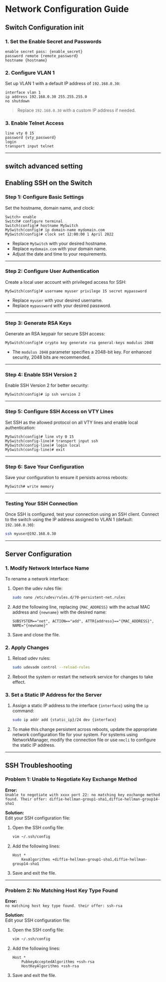 # Network Configuration Guide

## Switch Configuration init 

### 1. Set the Enable Secret and Passwords

```plaintext
enable secret pass: {enable_secret}
password remote {remote_password}
hostname {hostname}
```

### 2. Configure VLAN 1

Set up VLAN 1 with a default IP address of `192.168.0.30`:

```plaintext
interface vlan 1
ip address 192.168.0.30 255.255.255.0
no shutdown
```

> Replace `192.168.0.30` with a custom IP address if needed.

### 3. Enable Telnet Access

```plaintext
line vty 0 15
password {vty_password}
login
transport input telnet
```

---
## switch advanced setting 
## Enabling SSH on the Switch

### Step 1: Configure Basic Settings

Set the hostname, domain name, and clock:

```plaintext
Switch> enable
Switch# configure terminal
Switch(config)# hostname MySwitch
MySwitch(config)# ip domain-name mydomain.com
MySwitch(config)# clock set 12:00:00 1 April 2022
```

- Replace `MySwitch` with your desired hostname.
- Replace `mydomain.com` with your domain name.
- Adjust the date and time to your requirements.

---

### Step 2: Configure User Authentication

Create a local user account with privileged access for SSH:

```plaintext
MySwitch(config)# username myuser privilege 15 secret mypassword
```

- Replace `myuser` with your desired username.
- Replace `mypassword` with your desired password.

---

### Step 3: Generate RSA Keys

Generate an RSA keypair for secure SSH access:

```plaintext
MySwitch(config)# crypto key generate rsa general-keys modulus 2048
```

- The `modulus 2048` parameter specifies a 2048-bit key. For enhanced security, 2048 bits are recommended.

---

### Step 4: Enable SSH Version 2

Enable SSH Version 2 for better security:

```plaintext
MySwitch(config)# ip ssh version 2
```

---

### Step 5: Configure SSH Access on VTY Lines

Set SSH as the allowed protocol on all VTY lines and enable local authentication:

```plaintext
MySwitch(config)# line vty 0 15
MySwitch(config-line)# transport input ssh
MySwitch(config-line)# login local
MySwitch(config-line)# exit
```

---

### Step 6: Save Your Configuration

Save your configuration to ensure it persists across reboots:

```plaintext
MySwitch# write memory
```

---

### Testing Your SSH Connection

Once SSH is configured, test your connection using an SSH client. Connect to the switch using the IP address assigned to VLAN 1 (default: `192.168.0.30`):

```bash
ssh myuser@192.168.0.30
```

---

## Server Configuration

### 1. Modify Network Interface Name

To rename a network interface:

1. Open the udev rules file:

    ```bash
    sudo nano /etc/udev/rules.d/70-persistent-net.rules
    ```

2. Add the following line, replacing `{MAC_ADDRESS}` with the actual MAC address and `{newname}` with the desired name:

    ```plaintext
    SUBSYSTEM=="net", ACTION=="add", ATTR{address}=="{MAC_ADDRESS}", NAME="{newname}"
    ```

3. Save and close the file.

### 2. Apply Changes

1. Reload udev rules:

    ```bash
    sudo udevadm control --reload-rules
    ```

2. Reboot the system or restart the network service for changes to take effect.

### 3. Set a Static IP Address for the Server

1. Assign a static IP address to the interface `{interface}` using the `ip` command:

    ```bash
    sudo ip addr add {static_ip}/24 dev {interface}
    ```

2. To make this change persistent across reboots, update the appropriate network configuration file for your system. For systems using NetworkManager, modify the connection file or use `nmcli` to configure the static IP address.

---

## SSH Troubleshooting

### Problem 1: Unable to Negotiate Key Exchange Method

**Error:**  
`Unable to negotiate with xxxx port 22: no matching key exchange method found. Their offer: diffie-hellman-group1-sha1,diffie-hellman-group14-sha1`

**Solution:**  
Edit your SSH configuration file:

1. Open the SSH config file:

    ```bash
    vim ~/.ssh/config
    ```

2. Add the following lines:

    ```plaintext
    Host *
        KexAlgorithms +diffie-hellman-group1-sha1,diffie-hellman-group14-sha1
    ```

3. Save and exit the file.

---

### Problem 2: No Matching Host Key Type Found

**Error:**  
`no matching host key type found. their offer: ssh-rsa`

**Solution:**  
Edit your SSH configuration file:

1. Open the SSH config file:

    ```bash
    vim ~/.ssh/config
    ```

2. Add the following lines:

    ```plaintext
    Host * 
        PubkeyAcceptedAlgorithms +ssh-rsa 
        HostKeyAlgorithms +ssh-rsa
    ```

3. Save and exit the file.

